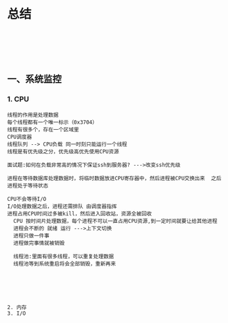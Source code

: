 # 总结


<br>
</br>
<br>
</br>


## 一、系统监控

### 1. CPU 
  
    线程的作用是处理数据
    每个线程都有一个唯一标示（0x3704）
    线程有很多个，存在一个区域里
    CPU调度器
    线程队列 --> CPU负载 同一时刻只能运行一个线程
    线程是有优先级之分，优先级高优先使用CPU资源
    
    面试题:如何在负载非常高的情况下保证ssh到服务器? --->改变ssh优先级
    
    进程在等待数据库处理数据时，将临时数据放进CPU寄存器中，然后进程被CPU交换出来  之后进程处于等待状态
    
    CPU不会等待I/O
    I/O处理数据之后，进程还需排队 由调度器指挥
    进程占用CPU时间过多被kill，然后进入回收站，资源全被回收
      CPU 按时间片处理数据，每个进程不可以一直占用CPU资源,到一定时间就要让给其他进程
      进程会不断的 就绪 运行 --->上下文切换
      进程只做一件事
      进程做完事情就被销毁
      
      线程池:里面有很多线程，可以重复处理数据
      线程池等到系统重启将会全部销毁，重新再来
      
    
    
    
    

    2. 内存
    3. I/O



